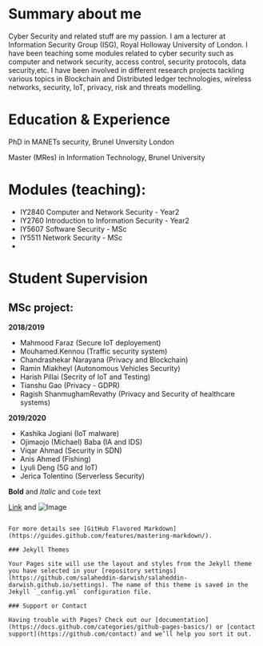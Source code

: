 # Summary about me

Cyber Security and related stuff are my passion. I am a lecturer at Information Security Group (ISG), Royal Holloway University of London. I have been teaching some modules related to cyber security such as computer and network security, access control, security protocols, data security,etc. I have been involved in different research projects tackling various topics in Blockchain and Distributed ledger technologies, wireless networks, security, IoT, privacy, risk and threats modelling.

# Education & Experience

PhD in MANETs security, Brunel Unversity London

Master (MRes) in Information Technology, Brunel University

# Modules (teaching):  
- IY2840 Computer and Network Security - Year2
- IY2760 Introduction to Information Security - Year2
- IY5607 Software Security - MSc
- IY5511 Network Security - MSc
- 
# Student Supervision 

## MSc project:

**2018/2019**

- Mahmood Faraz (Secure IoT deployement) 
- Mouhamed.Kennou (Traffic security system) 
- Chandrashekar Narayana (Privacy and Blockchain)
- Ramin Miakheyl (Autonomous Vehicles Security)
- Harish Pillai	(Secrity of IoT and Testing)
- Tianshu Gao  (Privacy - GDPR)
- Ragish ShanmughamRevathy (Privacy and Security of healthcare systems) 

**2019/2020**
- Kashika Jogiani (IoT malware)
- Ojimaojo (Michael) Baba (IA and IDS)
- Viqar Ahmad (Security in SDN) 
- Anis	Ahmed (Fishing) 
- Lyuli	Deng (5G and IoT) 
- Jerica	Tolentino (Serverless Security)

**Bold** and _Italic_ and `Code` text

[Link](url) and ![Image](https://avatars2.githubusercontent.com/u/37536214?s=400&u=eba7657251ab1e7de4bb07260e3d064437e10e26&v=4)
```

For more details see [GitHub Flavored Markdown](https://guides.github.com/features/mastering-markdown/).

### Jekyll Themes

Your Pages site will use the layout and styles from the Jekyll theme you have selected in your [repository settings](https://github.com/salaheddin-darwish/salaheddin-darwish.github.io/settings). The name of this theme is saved in the Jekyll `_config.yml` configuration file.

### Support or Contact

Having trouble with Pages? Check out our [documentation](https://docs.github.com/categories/github-pages-basics/) or [contact support](https://github.com/contact) and we’ll help you sort it out.

